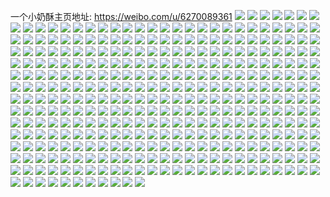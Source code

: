一个小奶酥主页地址: https://weibo.com/u/6270089361 
![](https://wx4.sinaimg.cn/mw2000/006QkEFzly1h9gvmr3llmj31o02804hn.jpg) 
![](https://wx4.sinaimg.cn/mw2000/006QkEFzly1h94dup8untj31hc0u0k14.jpg) 
![](https://wx4.sinaimg.cn/mw2000/006QkEFzly1h8ryajbgxuj30t50t2dhb.jpg) 
![](https://wx4.sinaimg.cn/mw2000/006QkEFzly1h8mvim99faj31o0280u0x.jpg) 
![](https://wx4.sinaimg.cn/mw2000/006QkEFzly1h8mvino3rvj31o0280qv5.jpg) 
![](https://wx4.sinaimg.cn/mw2000/006QkEFzly1h8mviq91fcj31o02801ky.jpg) 
![](https://wx4.sinaimg.cn/mw2000/006QkEFzly1h8hrxduag2j30zk1be436.jpg) 
![](https://wx4.sinaimg.cn/mw2000/006QkEFzly1h8f2bhiqwkj30wr1z0tvw.jpg) 
![](https://wx4.sinaimg.cn/mw2000/006QkEFzly1h8au6qyqvvj32c0340npd.jpg) 
![](https://wx4.sinaimg.cn/mw2000/006QkEFzly1h86rmfh8yfj30sg0lctar.jpg) 
![](https://wx4.sinaimg.cn/mw2000/006QkEFzly1h86rmfshn7j30lc0sgtak.jpg) 
![](https://wx4.sinaimg.cn/mw2000/006QkEFzly1h86rmf4txoj30lc0sgq4y.jpg) 
![](https://wx4.sinaimg.cn/mw2000/006QkEFzly1h865a18tn3j30a90dv0u5.jpg) 
![](https://wx4.sinaimg.cn/mw2000/006QkEFzly1h83o60qnijj30u0140agw.jpg) 
![](https://wx4.sinaimg.cn/mw2000/006QkEFzly1h83o61fninj31400u0alw.jpg) 
![](https://wx4.sinaimg.cn/mw2000/006QkEFzly1h83o61vjl1j31400miahv.jpg) 
![](https://wx4.sinaimg.cn/mw2000/006QkEFzly1h83o62kft0j31400u0q9w.jpg) 
![](https://wx4.sinaimg.cn/mw2000/006QkEFzly1h7yr0qotmtj31o02804qq.jpg) 
![](https://wx4.sinaimg.cn/mw2000/006QkEFzly1h7yr0p8rvdj31o0280x6p.jpg) 
![](https://wx4.sinaimg.cn/mw2000/006QkEFzly1h7v4d8kuboj31o0280npd.jpg) 
![](https://wx4.sinaimg.cn/mw2000/006QkEFzly1h7pz8109gzj30wr1z0dlt.jpg) 
![](https://wx4.sinaimg.cn/mw2000/006QkEFzly1h7pz84x60yj30zu25ohdt.jpg) 
![](https://wx4.sinaimg.cn/mw2000/006QkEFzly1h7pz80pdm7j30wr1z0444.jpg) 
![](https://wx4.sinaimg.cn/mw2000/006QkEFzly1h7pz886c4hj30wr1z0e81.jpg) 
![](https://wx4.sinaimg.cn/mw2000/006QkEFzly1h7lv0jty0nj30sw0wu0wj.jpg) 
![](https://wx4.sinaimg.cn/mw2000/006QkEFzly1h7lv0l1bfhj31400u0gvb.jpg) 
![](https://wx4.sinaimg.cn/mw2000/006QkEFzly1h7evdiml0oj32c0340npg.jpg) 
![](https://wx4.sinaimg.cn/mw2000/006QkEFzly1h7evdl6m0ej31qb1eo7wh.jpg) 
![](https://wx4.sinaimg.cn/mw2000/006QkEFzly1h7evdo2lyij3280280e82.jpg) 
![](https://wx4.sinaimg.cn/mw2000/006QkEFzly1h7evdh0cesj30w913wdi9.jpg) 
![](https://wx4.sinaimg.cn/mw2000/006QkEFzly1h7evdoeloij30wr0jhdg2.jpg) 
![](https://wx4.sinaimg.cn/mw2000/006QkEFzly1h72djb581rj30jz18gk40.jpg) 
![](https://wx4.sinaimg.cn/mw2000/006QkEFzly1h6ulto87skj318g0jzq4t.jpg) 
![](https://wx4.sinaimg.cn/mw2000/006QkEFzly1h6ultonfb2j318g0jz417.jpg) 
![](https://wx4.sinaimg.cn/mw2000/006QkEFzly1h6ultp45pgj30u01407ce.jpg) 
![](https://wx4.sinaimg.cn/mw2000/006QkEFzly1h6ultqyzy1j30u0140agb.jpg) 
![](https://wx4.sinaimg.cn/mw2000/006QkEFzly1h6ulu8sl1tj30jz18gq3y.jpg) 
![](https://wx4.sinaimg.cn/mw2000/006QkEFzly1h6uludvfbqj30u014041s.jpg) 
![](https://wx4.sinaimg.cn/mw2000/006QkEFzly1h6ntznlkbgj31400u0gm6.jpg) 
![](https://wx4.sinaimg.cn/mw2000/006QkEFzly1h6ntznumufj31400u0dgs.jpg) 
![](https://wx4.sinaimg.cn/mw2000/006QkEFzly1h6m6unnehuj30u01fi43e.jpg) 
![](https://wx4.sinaimg.cn/mw2000/006QkEFzly1h6m6uoejsnj32402tcq9t.jpg) 
![](https://wx4.sinaimg.cn/mw2000/006QkEFzly1h6k5hlz5uhj30pu16mmxu.jpg) 
![](https://wx4.sinaimg.cn/mw2000/006QkEFzly1h6k5hmbi56j30u01400v2.jpg) 
![](https://wx4.sinaimg.cn/mw2000/006QkEFzly1h6j6vosn8oj30u014010i.jpg) 
![](https://wx4.sinaimg.cn/mw2000/006QkEFzly1h6ar55lmpcj32tc240kjm.jpg) 
![](https://wx4.sinaimg.cn/mw2000/006QkEFzly1h68c4usgy9j30dw0dw3yh.jpg) 
![](https://wx4.sinaimg.cn/mw2000/006QkEFzly1h5ggk1e441j31hc0o0q5j.jpg) 
![](https://wx4.sinaimg.cn/mw2000/006QkEFzly1h53x3krqr5j31411hch3e.jpg) 
![](https://wx4.sinaimg.cn/mw2000/006QkEFzly1h4xcsjfivkj30au0sgtb6.jpg) 
![](https://wx4.sinaimg.cn/mw2000/006QkEFzly1h4psqx0g0dj31n918g463.jpg) 
![](https://wx4.sinaimg.cn/mw2000/006QkEFzly1h4psqx82quj30ob0cbmy6.jpg) 
![](https://wx4.sinaimg.cn/mw2000/006QkEFzly1h4fqda58pwj30u0140k0j.jpg) 
![](https://wx4.sinaimg.cn/mw2000/006QkEFzly1h4fqdagqebj30u0140agu.jpg) 
![](https://wx4.sinaimg.cn/mw2000/006QkEFzly1h40z9bsz3lj32c0340kjp.jpg) 
![](https://wx4.sinaimg.cn/mw2000/006QkEFzly1h40z9dpnvrj31400u0n3g.jpg) 
![](https://wx4.sinaimg.cn/mw2000/006QkEFzly1h40z9dcy3rj32tc240u0x.jpg) 
![](https://wx4.sinaimg.cn/mw2000/006QkEFzly1h3ldnfgey9j33402c0b29.jpg) 
![](https://wx4.sinaimg.cn/mw2000/006QkEFzly1h2xpyg8grvj30k00zk422.jpg) 
![](https://wx4.sinaimg.cn/mw2000/006QkEFzly1h2xpygoul0j31400u0467.jpg) 
![](https://wx4.sinaimg.cn/mw2000/006QkEFzly1h2xpyh10vbj31400u0q5f.jpg) 
![](https://wx4.sinaimg.cn/mw2000/006QkEFzly1h2xpyhkq3lj31400u0aid.jpg) 
![](https://wx4.sinaimg.cn/mw2000/006QkEFzly1h2ogsyjdzxj31400u0al3.jpg) 
![](https://wx4.sinaimg.cn/mw2000/006QkEFzly1h2ogsz2xzaj30u0140k0w.jpg) 
![](https://wx4.sinaimg.cn/mw2000/006QkEFzly1h2ogsznxcyj31400u0tju.jpg) 
![](https://wx4.sinaimg.cn/mw2000/006QkEFzly1h2ogt07dezj30u00wamzu.jpg) 
![](https://wx4.sinaimg.cn/mw2000/006QkEFzly1h2etdyb5bmj30u01uo481.jpg) 
![](https://wx4.sinaimg.cn/mw2000/006QkEFzly1h28xbzd8stj31400u0gsx.jpg) 
![](https://wx4.sinaimg.cn/mw2000/006QkEFzly1h28xbzp83aj31400u010w.jpg) 
![](https://wx4.sinaimg.cn/mw2000/006QkEFzly1h25fswlf6fj32tc240b29.jpg) 
![](https://wx4.sinaimg.cn/mw2000/006QkEFzly1h239712cafj30u0140tgm.jpg) 
![](https://wx4.sinaimg.cn/mw2000/006QkEFzly1h23971d6olj31400u0gt6.jpg) 
![](https://wx4.sinaimg.cn/mw2000/006QkEFzly1h217tqshhlj30kw1aijxb.jpg) 
![](https://wx4.sinaimg.cn/mw2000/006QkEFzly1h217ts1nlpj32an23g4qp.jpg) 
![](https://wx4.sinaimg.cn/mw2000/006QkEFzly1h217twqqmpj32tc1mw7wj.jpg) 
![](https://wx4.sinaimg.cn/mw2000/006QkEFzly1h1wf6lq2a3j30dw0dwabs.jpg) 
![](https://wx4.sinaimg.cn/mw2000/006QkEFzly1h1syby11r3j30u01gydqo.jpg) 
![](https://wx4.sinaimg.cn/mw2000/006QkEFzly1h1syby96guj30u01h0tke.jpg) 
![](https://wx4.sinaimg.cn/mw2000/006QkEFzly1h1rvgse5v3j32tc240qv5.jpg) 
![](https://wx4.sinaimg.cn/mw2000/006QkEFzly1h1fe1mmy19j31400u0jxk.jpg) 
![](https://wx4.sinaimg.cn/mw2000/006QkEFzly1h19k9atzphj31400u0dll.jpg) 
![](https://wx4.sinaimg.cn/mw2000/006QkEFzly1h19k9b2z6bj31400u07e8.jpg) 
![](https://wx4.sinaimg.cn/mw2000/006QkEFzly1h19k9blnkwj31400u04bg.jpg) 
![](https://wx4.sinaimg.cn/mw2000/006QkEFzly1h19kabfquhj30u0140101.jpg) 
![](https://wx4.sinaimg.cn/mw2000/006QkEFzly1h15nlmn5j6j31400u0wlx.jpg) 
![](https://wx4.sinaimg.cn/mw2000/006QkEFzly1h13v3ftr3gj30o00q5gpw.jpg) 
![](https://wx4.sinaimg.cn/mw2000/006QkEFzly1h0zqqx589fj32tc240qv6.jpg) 
![](https://wx4.sinaimg.cn/mw2000/006QkEFzly1h0zqqyv1l2j32tc240x6q.jpg) 
![](https://wx4.sinaimg.cn/mw2000/006QkEFzly1h0zqr19vjnj32tc2tcb2b.jpg) 
![](https://wx4.sinaimg.cn/mw2000/006QkEFzly1h0zqqz7pt9j30u00xyahe.jpg) 
![](https://wx4.sinaimg.cn/mw2000/006QkEFzly1h0vn7oinfwj30u01820yi.jpg) 
![](https://wx4.sinaimg.cn/mw2000/006QkEFzly1h0oizksbflj326o24vkjl.jpg) 
![](https://wx4.sinaimg.cn/mw2000/006QkEFzly1h0oizmsmurj32c02c0b2a.jpg) 
![](https://wx4.sinaimg.cn/mw2000/006QkEFzly1h0izilv5ilj30u01uogr2.jpg) 
![](https://wx4.sinaimg.cn/mw2000/006QkEFzly1h0da13yubcj30kn0txgp7.jpg) 
![](https://wx4.sinaimg.cn/mw2000/006QkEFzly1h09oyuobdqj30i70sg13h.jpg) 
![](https://wx4.sinaimg.cn/mw2000/006QkEFzly1h09oyszrf0j32tc240e83.jpg) 
![](https://wx4.sinaimg.cn/mw2000/006QkEFzly1h09oyv85lfj31hc0o013z.jpg) 
![](https://wx4.sinaimg.cn/mw2000/006QkEFzly1gzwy939md6j30u0140k1p.jpg) 
![](https://wx4.sinaimg.cn/mw2000/006QkEFzly1gzwy91oe0fj30ln0lbwhd.jpg) 
![](https://wx4.sinaimg.cn/mw2000/006QkEFzly1gzwy92317ij31400u0n54.jpg) 
![](https://wx4.sinaimg.cn/mw2000/006QkEFzly1gzwy92e7c9j31400u0784.jpg) 
![](https://wx4.sinaimg.cn/mw2000/006QkEFzly1gzwy92qgqrj30u019178j.jpg) 
![](https://wx4.sinaimg.cn/mw2000/006QkEFzly1gzwyav82gej31400u0td9.jpg) 
![](https://wx4.sinaimg.cn/mw2000/006QkEFzly1gzq3rn3j71j32tc240hdu.jpg) 
![](https://wx4.sinaimg.cn/mw2000/006QkEFzly1gznpnzpc7gj32402tcnpd.jpg) 
![](https://wx4.sinaimg.cn/mw2000/006QkEFzly1gzkazyrcwjj31400u0n78.jpg) 
![](https://wx4.sinaimg.cn/mw2000/006QkEFzly1gzkazz8k2bj31400u0ti3.jpg) 
![](https://wx4.sinaimg.cn/mw2000/006QkEFzly1gzhpigdbk7j31uo0u0qdn.jpg) 
![](https://wx4.sinaimg.cn/mw2000/006QkEFzly1gzc5tjhuutj30u00xan0f.jpg) 
![](https://wx4.sinaimg.cn/mw2000/006QkEFzly1gzb0t8zkegj30o01hcgs0.jpg) 
![](https://wx4.sinaimg.cn/mw2000/006QkEFzly1gzb0t9c5w7j30o01hcgw7.jpg) 
![](https://wx4.sinaimg.cn/mw2000/006QkEFzly1gzb0taao3mj32402tcb29.jpg) 
![](https://wx4.sinaimg.cn/mw2000/006QkEFzly1gz8m0134kzj32tc240u0x.jpg) 
![](https://wx4.sinaimg.cn/mw2000/006QkEFzly1gz54lq9rtqj31400u0jxk.jpg) 
![](https://wx4.sinaimg.cn/mw2000/006QkEFzly1gz54lqsf2bj31400u0n28.jpg) 
![](https://wx4.sinaimg.cn/mw2000/006QkEFzly1gyzehkm3ghj31kw16onhu.jpg) 
![](https://wx4.sinaimg.cn/mw2000/006QkEFzly1gyzei28xnij316o1kw4qp.jpg) 
![](https://wx4.sinaimg.cn/mw2000/006QkEFzly1gyvxtyp9yqj31kw16oka7.jpg) 
![](https://wx4.sinaimg.cn/mw2000/006QkEFzly1gyrznhgg3wj30dw0dwjsf.jpg) 
![](https://wx4.sinaimg.cn/mw2000/006QkEFzly1gyizd9vqddj31400u0aue.jpg) 
![](https://wx4.sinaimg.cn/mw2000/006QkEFzly1gyizdaakp8j31400u0n9j.jpg) 
![](https://wx4.sinaimg.cn/mw2000/006QkEFzly1gyengzblimj30u0140drc.jpg) 
![](https://wx4.sinaimg.cn/mw2000/006QkEFzly1gyd6mukfksj30zg0zgq5t.jpg) 
![](https://wx4.sinaimg.cn/mw2000/006QkEFzly1gxe7g3pm0ij31400u0aem.jpg) 
![](https://wx4.sinaimg.cn/mw2000/006QkEFzly1gwsrtykvqij30u0140dlk.jpg) 
![](https://wx4.sinaimg.cn/mw2000/006QkEFzly1gwsrtzbxzoj30u01400x9.jpg) 
![](https://wx4.sinaimg.cn/mw2000/006QkEFzly1gvcwuq9zx1j60u20le0wo02.jpg) 
![](https://wx4.sinaimg.cn/mw2000/006QkEFzly1gv3dnpp31jj60o01hcq9q02.jpg) 
![](https://wx4.sinaimg.cn/mw2000/006QkEFzly1gul2eieyb9j61400u0gq702.jpg) 
![](https://wx4.sinaimg.cn/mw2000/006QkEFzly1gtysez6petj32nr2407wi.jpg) 
![](https://wx4.sinaimg.cn/mw2000/006QkEFzly1gtt8rggf1jj30u01knn92.jpg) 
![](https://wx4.sinaimg.cn/mw2000/006QkEFzly1gt7zl47ppcj30u00f8acf.jpg) 
![](https://wx4.sinaimg.cn/mw2000/006QkEFzly1gt5or50xspj30qm0jqq6i.jpg) 
![](https://wx4.sinaimg.cn/mw2000/006QkEFzly1gt1mhyrvmpj30u01hndtq.jpg) 
![](https://wx4.sinaimg.cn/mw2000/006QkEFzly1gsz67oywmxj30u0140n7r.jpg) 
![](https://wx4.sinaimg.cn/mw2000/006QkEFzly1gsvq4vfxo3j32io1w0kjm.jpg) 
![](https://wx4.sinaimg.cn/mw2000/006QkEFzly1gss8br35umj30u0140wl3.jpg) 
![](https://wx4.sinaimg.cn/mw2000/006QkEFzly1gsi1bin0azj30ku0jvt9i.jpg) 
![](https://wx4.sinaimg.cn/mw2000/006QkEFzly1gs5a6l7annj30mt14045e.jpg) 
![](https://wx4.sinaimg.cn/mw2000/006QkEFzly1gs5a6ot5sbj33402c07wm.jpg) 
![](https://wx4.sinaimg.cn/mw2000/006QkEFzly1gs5a6qxwyoj32402tce82.jpg) 
![](https://wx4.sinaimg.cn/mw2000/006QkEFzly1gs5a77sqs5j30u0140aut.jpg) 
![](https://wx4.sinaimg.cn/mw2000/006QkEFzly1gs0iop1m83j32tc2404qq.jpg) 
![](https://wx4.sinaimg.cn/mw2000/006QkEFzly1gryiod12trj30u01uoq4f.jpg) 
![](https://wx4.sinaimg.cn/mw2000/006QkEFzly1grj58763a3j30u01logrj.jpg) 
![](https://wx4.sinaimg.cn/mw2000/006QkEFzly1greocuw9a0j32as2wab2d.jpg) 
![](https://wx4.sinaimg.cn/mw2000/006QkEFzly1gr2xzp1fjej31400u078b.jpg) 
![](https://wx4.sinaimg.cn/mw2000/006QkEFzly1gqxvt6fyxzj30u01uogrt.jpg) 
![](https://wx4.sinaimg.cn/mw2000/006QkEFzly1gqjg0ji91vj30u01uo48m.jpg) 
![](https://wx4.sinaimg.cn/mw2000/006QkEFzly1gqe8ducnh9j30o01hcad5.jpg) 
![](https://wx4.sinaimg.cn/mw2000/006QkEFzly1gqcf6y96htj30u0140wla.jpg) 
![](https://wx4.sinaimg.cn/mw2000/006QkEFzly1gqcf6z005xj31400u00w9.jpg) 
![](https://wx4.sinaimg.cn/mw2000/006QkEFzly1gqcf6zl5vgj31400u0te8.jpg) 
![](https://wx4.sinaimg.cn/mw2000/006QkEFzly1gqcf70aeb9j31400u0dme.jpg) 
![](https://wx4.sinaimg.cn/mw2000/006QkEFzly1gq3rk4gjgsj30u011h13h.jpg) 
![](https://wx4.sinaimg.cn/mw2000/006QkEFzly1gq3rk4pcnlj30u011h11d.jpg) 
![](https://wx4.sinaimg.cn/mw2000/006QkEFzly1gq3rk4wclpj30u011htdn.jpg) 
![](https://wx4.sinaimg.cn/mw2000/006QkEFzly1gq3rk587zmj30u011h79f.jpg) 
![](https://wx4.sinaimg.cn/mw2000/006QkEFzly1gq1nszrw17j31400u042g.jpg) 
![](https://wx4.sinaimg.cn/mw2000/006QkEFzly1gpxh0np92cj30u014078y.jpg) 
![](https://wx4.sinaimg.cn/mw2000/006QkEFzly1gpewqg5btsj31400u0do4.jpg) 
![](https://wx4.sinaimg.cn/mw2000/006QkEFzly1gp7m2dm2yzj31400u0jxd.jpg) 
![](https://wx4.sinaimg.cn/mw2000/006QkEFzly1gp7m2e6u7sj31400u0wji.jpg) 
![](https://wx4.sinaimg.cn/mw2000/006QkEFzly1gorrfihbbvj31400u0tf2.jpg) 
![](https://wx4.sinaimg.cn/mw2000/006QkEFzly1gopbuga4g4j31400u0djr.jpg) 
![](https://wx4.sinaimg.cn/mw2000/006QkEFzly1gokvvjsjcnj30u014043b.jpg) 
![](https://wx4.sinaimg.cn/mw2000/006QkEFzly1goh2gvffrkj30dw0dw0tf.jpg) 
![](https://wx4.sinaimg.cn/mw2000/006QkEFzly1godynuwx4tj30u00vatak.jpg) 
![](https://wx4.sinaimg.cn/mw2000/006QkEFzly1go2g7bi9b4j30u014043g.jpg) 
![](https://wx4.sinaimg.cn/mw2000/006QkEFzly1gnoc3r8ktfj32ml23wu0x.jpg) 
![](https://wx4.sinaimg.cn/mw2000/006QkEFzly1gnn2qrbom1j32tc2401ky.jpg) 
![](https://wx4.sinaimg.cn/mw2000/006QkEFzly1gnb8rbuceaj30jk0raag5.jpg) 
![](https://wx4.sinaimg.cn/mw2000/006QkEFzly1gn8yn8fcvrj30u0140qhd.jpg) 
![](https://wx4.sinaimg.cn/mw2000/006QkEFzly1gn8yn8qbfmj30u0140tu6.jpg) 
![](https://wx4.sinaimg.cn/mw2000/006QkEFzly1gn8yn93bbhj30u0140e0i.jpg) 
![](https://wx4.sinaimg.cn/mw2000/006QkEFzly1gn8yn9o9yrj30u0140tv2.jpg) 
![](https://wx4.sinaimg.cn/mw2000/006QkEFzly1gmyl2e8opkj30u00jb0u9.jpg) 
![](https://wx4.sinaimg.cn/mw2000/006QkEFzly1gmqjowsofmj31o00rm4qp.jpg) 
![](https://wx4.sinaimg.cn/mw2000/006QkEFzly1gmpcqtuhk8j30u0140dl7.jpg) 
![](https://wx4.sinaimg.cn/mw2000/006QkEFzly1gmjfv74rsgj30u01uo7wh.jpg) 
![](https://wx4.sinaimg.cn/mw2000/006QkEFzly1gma89j8n4sj30u0190q6w.jpg) 
![](https://wx4.sinaimg.cn/mw2000/006QkEFzly1gm84thyj52j31400u0wmr.jpg) 
![](https://wx4.sinaimg.cn/mw2000/006QkEFzly1gm3frpnppxj30u00llgnp.jpg) 
![](https://wx4.sinaimg.cn/mw2000/006QkEFzly1gm3frqmnlhj30u00otace.jpg) 
![](https://wx4.sinaimg.cn/mw2000/006QkEFzly1glwsobzksfj31400u0n2c.jpg) 
![](https://wx4.sinaimg.cn/mw2000/006QkEFzly1gludefe5pgj30u010m0uu.jpg) 
![](https://wx4.sinaimg.cn/mw2000/006QkEFzly1gltcv6601vj31400u0n20.jpg) 
![](https://wx4.sinaimg.cn/mw2000/006QkEFzly1gloovhdclgj31l10u0qbo.jpg) 
![](https://wx4.sinaimg.cn/mw2000/006QkEFzly1gl6clkuan3j30u01uoarv.jpg) 
![](https://wx4.sinaimg.cn/mw2000/006QkEFzly1gkuo6p54rlj30u0140tw3.jpg) 
![](https://wx4.sinaimg.cn/mw2000/006QkEFzly1gkuo6qb9xqj30u0140kaj.jpg) 
![](https://wx4.sinaimg.cn/mw2000/006QkEFzly1gksarcvav0j30py08agmm.jpg) 
![](https://wx4.sinaimg.cn/mw2000/006QkEFzly1gkoza1a5xyj31400u07bp.jpg) 
![](https://wx4.sinaimg.cn/mw2000/006QkEFzly1gkoza1x5bij30zk0k0gq1.jpg) 
![](https://wx4.sinaimg.cn/mw2000/006QkEFzly1gkoza2h1frj316q0u0jyh.jpg) 
![](https://wx4.sinaimg.cn/mw2000/006QkEFzly1gkne9m2kz1j30u01uon1j.jpg) 
![](https://wx4.sinaimg.cn/mw2000/006QkEFzly1gjyd147ud2j32tc2407wm.jpg) 
![](https://wx4.sinaimg.cn/mw2000/006QkEFzly1gjyd15koznj31400u0wxo.jpg) 
![](https://wx4.sinaimg.cn/mw2000/006QkEFzly1gjuz6n0gkkj30u0140aeb.jpg) 
![](https://wx4.sinaimg.cn/mw2000/006QkEFzly1gjq3ajl0twj31400u0aje.jpg) 
![](https://wx4.sinaimg.cn/mw2000/006QkEFzly1gjibeg26njj31kw0qcgqv.jpg) 
![](https://wx4.sinaimg.cn/mw2000/006QkEFzly1gjibehh6klj30u00u0jwv.jpg) 
![](https://wx4.sinaimg.cn/mw2000/006QkEFzly1gjibeghhvaj31kw0q8n23.jpg) 
![](https://wx4.sinaimg.cn/mw2000/006QkEFzly1gjibei19ooj31400u045d.jpg) 
![](https://wx4.sinaimg.cn/mw2000/006QkEFzly1gjibeijiygj30u00unahl.jpg) 
![](https://wx4.sinaimg.cn/mw2000/006QkEFzly1gjibeiw2f9j30u0140tge.jpg) 
![](https://wx4.sinaimg.cn/mw2000/006QkEFzly1gjibej614ej31400u0jyk.jpg) 
![](https://wx4.sinaimg.cn/mw2000/006QkEFzly1gjibejid53j30zk0k0dig.jpg) 
![](https://wx4.sinaimg.cn/mw2000/006QkEFzly1gjibg37mr4j30u00u041x.jpg) 
![](https://wx4.sinaimg.cn/mw2000/006QkEFzly1gj8nkp81r4j30u0140grb.jpg) 
![](https://wx4.sinaimg.cn/mw2000/006QkEFzly1gj633h7rrkj30u0140ake.jpg) 
![](https://wx4.sinaimg.cn/mw2000/006QkEFzly1gj633hn6r3j31400u0gw2.jpg) 
![](https://wx4.sinaimg.cn/mw2000/006QkEFzly1gj633i2kcqj30u01400xg.jpg) 
![](https://wx4.sinaimg.cn/mw2000/006QkEFzly1gj633iyzh6j31400u0tew.jpg) 
![](https://wx4.sinaimg.cn/mw2000/006QkEFzly1gj633iiu9lj30u014043h.jpg) 
![](https://wx4.sinaimg.cn/mw2000/006QkEFzly1gj633jdewbj31400u0wip.jpg) 
![](https://wx4.sinaimg.cn/mw2000/006QkEFzly1gj0t5xo5v8j30u0140atx.jpg) 
![](https://wx4.sinaimg.cn/mw2000/006QkEFzly1gj0t5yjqihj30u0140h26.jpg) 
![](https://wx4.sinaimg.cn/mw2000/006QkEFzly1gisdbwxys9j31400u0q7l.jpg) 
![](https://wx4.sinaimg.cn/mw2000/006QkEFzly1gisdbx93thj30u0140n28.jpg) 
![](https://wx4.sinaimg.cn/mw2000/006QkEFzly1gisdbxm9sqj30u01400zp.jpg) 
![](https://wx4.sinaimg.cn/mw2000/006QkEFzly1gisdckcicxj30o01e5tbf.jpg) 
![](https://wx4.sinaimg.cn/mw2000/006QkEFzly1gir7swclm6j31400u0tcs.jpg) 
![](https://wx4.sinaimg.cn/mw2000/006QkEFzly1giib9ql7wtj30zk0k0tdd.jpg) 
![](https://wx4.sinaimg.cn/mw2000/006QkEFzly1giib9qywv3j30zk0k0n2m.jpg) 
![](https://wx4.sinaimg.cn/mw2000/006QkEFzly1giib9r9nqrj30zk0k0n25.jpg) 
![](https://wx4.sinaimg.cn/mw2000/006QkEFzly1gig16pdfm6j31400u0abl.jpg) 
![](https://wx4.sinaimg.cn/mw2000/006QkEFzly1gig16pq8wyj30u0140jyh.jpg) 
![](https://wx4.sinaimg.cn/mw2000/006QkEFzly1gig16q69whj30u0140gtp.jpg) 
![](https://wx4.sinaimg.cn/mw2000/006QkEFzly1gig16r28u4j31400u0dhd.jpg) 
![](https://wx4.sinaimg.cn/mw2000/006QkEFzly1gidgxj94g7j31400u0n05.jpg) 
![](https://wx4.sinaimg.cn/mw2000/006QkEFzly1gi8zxal81zj30u0140n0v.jpg) 
![](https://wx4.sinaimg.cn/mw2000/006QkEFzly1gi8zxc4bjgj31400u00v2.jpg) 
![](https://wx4.sinaimg.cn/mw2000/006QkEFzly1gi8zxavzeqj30zk0k00vf.jpg) 
![](https://wx4.sinaimg.cn/mw2000/006QkEFzly1gi8zxboogyj31400u0gs4.jpg) 
![](https://wx4.sinaimg.cn/mw2000/006QkEFzly1gi39la57eoj30k20wcq4e.jpg) 
![](https://wx4.sinaimg.cn/mw2000/006QkEFzly1gi12l5u8woj31400u0ab1.jpg) 
![](https://wx4.sinaimg.cn/mw2000/006QkEFzly1gi12l69oryj31400u0q4d.jpg) 
![](https://wx4.sinaimg.cn/mw2000/006QkEFzly1gi12l6z8u1j31400u0n0a.jpg) 
![](https://wx4.sinaimg.cn/mw2000/006QkEFzly1gi12l7frdtj31400u0wfq.jpg) 
![](https://wx4.sinaimg.cn/mw2000/006QkEFzly1gi3ypimcykj30qj0miah0.jpg) 
![](https://wx4.sinaimg.cn/mw2000/006QkEFzly1gi3ypiz2brj30u01900za.jpg) 
![](https://wx4.sinaimg.cn/mw2000/006QkEFzly1gi3ypk9qhvj30u01digvp.jpg) 
![](https://wx4.sinaimg.cn/mw2000/006QkEFzly1ghzsotclyjj30u011bai0.jpg) 
![](https://wx4.sinaimg.cn/mw2000/006QkEFzly1ghslvvxk9zj30go0fwmy8.jpg) 
![](https://wx4.sinaimg.cn/mw2000/006QkEFzly1ghslvwaptaj30u014078j.jpg) 
![](https://wx4.sinaimg.cn/mw2000/006QkEFzly1ghslvwr0c1j30u014078z.jpg) 
![](https://wx4.sinaimg.cn/mw2000/006QkEFzly1ghslvx3dxmj30u0140n2w.jpg) 
![](https://wx4.sinaimg.cn/mw2000/006QkEFzly1ghp3khuw43j31400u0dki.jpg) 
![](https://wx4.sinaimg.cn/mw2000/006QkEFzly1ghp3kjba53j30m908p3yk.jpg) 
![](https://wx4.sinaimg.cn/mw2000/006QkEFzly1ghlivysfwdj32tc240u0x.jpg) 
![](https://wx4.sinaimg.cn/mw2000/006QkEFzly1ghkxa2xmimj31400u0tt7.jpg) 
![](https://wx4.sinaimg.cn/mw2000/006QkEFzly1ghkxa39qhej30u0140nea.jpg) 
![](https://wx4.sinaimg.cn/mw2000/006QkEFzly1ghkxa3yipuj32io1w0u0y.jpg) 
![](https://wx4.sinaimg.cn/mw2000/006QkEFzly1ghkxa4do5cj30u0140h3a.jpg) 
![](https://wx4.sinaimg.cn/mw2000/006QkEFzly1ghkxa5k2ufj31400u0n44.jpg) 
![](https://wx4.sinaimg.cn/mw2000/006QkEFzly1ghkxt62gqrj31400u04m8.jpg) 
![](https://wx4.sinaimg.cn/mw2000/006QkEFzly1ghkxi4vig3j30gl1euq41.jpg) 
![](https://wx4.sinaimg.cn/mw2000/006QkEFzly1ghkxiv5m2qj30u0140nfq.jpg) 
![](https://wx4.sinaimg.cn/mw2000/006QkEFzly1ghkxnmntxrj30pk0n8ju8.jpg) 
![](https://wx4.sinaimg.cn/mw2000/006QkEFzly1ghfvywyo87j30u01400x2.jpg) 
![](https://wx4.sinaimg.cn/mw2000/006QkEFzly1ghdslj8k41j30u00hw3zx.jpg) 
![](https://wx4.sinaimg.cn/mw2000/006QkEFzly1gh6jfwtp2ij30u01uogrp.jpg) 
![](https://wx4.sinaimg.cn/mw2000/006QkEFzly1gh3fhxegdvj30u0140q8c.jpg) 
![](https://wx4.sinaimg.cn/mw2000/006QkEFzly1gh3fhxvpvgj31400u0wg0.jpg) 
![](https://wx4.sinaimg.cn/mw2000/006QkEFzly1gh3fhydvp3j30u0140wi4.jpg) 
![](https://wx4.sinaimg.cn/mw2000/006QkEFzly1gh3fhytem5j31400u0wju.jpg) 
![](https://wx4.sinaimg.cn/mw2000/006QkEFzly1gh18acdbv4j32tc2404qq.jpg) 
![](https://wx4.sinaimg.cn/mw2000/006QkEFzly1ggpq7w7siij31901o0b2a.jpg) 
![](https://wx4.sinaimg.cn/mw2000/006QkEFzly1ggpq7xnu6dj31o01907wi.jpg) 
![](https://wx4.sinaimg.cn/mw2000/006QkEFzly1ggpq7ylopzj32402tckjm.jpg) 
![](https://wx4.sinaimg.cn/mw2000/006QkEFzly1ggpq7z3nm8j30u0140gx1.jpg) 
![](https://wx4.sinaimg.cn/mw2000/006QkEFzly1ggo08g5a1nj32402tchdt.jpg) 
![](https://wx4.sinaimg.cn/mw2000/006QkEFzly1gghck50ef0j30u019079h.jpg) 
![](https://wx4.sinaimg.cn/mw2000/006QkEFzly1gghck5c2jxj30u0140wm0.jpg) 
![](https://wx4.sinaimg.cn/mw2000/006QkEFzly1gghck5jxyvj30u0140dsg.jpg) 
![](https://wx4.sinaimg.cn/mw2000/006QkEFzly1gghck6bja2j32tc240b2a.jpg) 
![](https://wx4.sinaimg.cn/mw2000/006QkEFzly1gggg5bw23gj30u00wsn0i.jpg) 
![](https://wx4.sinaimg.cn/mw2000/006QkEFzly1ggf6ls6yncj31400u0jv1.jpg) 
![](https://wx4.sinaimg.cn/mw2000/006QkEFzly1gga8jdan1zj30u01uox3x.jpg) 
![](https://wx4.sinaimg.cn/mw2000/006QkEFzly1gg8zaelpicj30qo0zk0wp.jpg) 
![](https://wx4.sinaimg.cn/mw2000/006QkEFzly1gg75579k7uj32tc240b2a.jpg) 
![](https://wx4.sinaimg.cn/mw2000/006QkEFzly1gfwqrlmi9yj30u00yqafr.jpg) 
![](https://wx4.sinaimg.cn/mw2000/006QkEFzly1gfv2wnye0vj31400u0n4g.jpg) 
![](https://wx4.sinaimg.cn/mw2000/006QkEFzly1gfrmzwo7qwj31400u0jsm.jpg) 
![](https://wx4.sinaimg.cn/mw2000/006QkEFzly1gfe4evt30hj30u0140n1g.jpg) 
![](https://wx4.sinaimg.cn/mw2000/006QkEFzly1gf7bsppvkij32402tchdt.jpg) 
![](https://wx4.sinaimg.cn/mw2000/006QkEFzly1gf65nvvcfwj32402tc4qp.jpg) 
![](https://wx4.sinaimg.cn/mw2000/006QkEFzly1gf65nx1od4j32402tcnpe.jpg) 
![](https://wx4.sinaimg.cn/mw2000/006QkEFzly1gevk94fj6pj31400u0af6.jpg) 
![](https://wx4.sinaimg.cn/mw2000/006QkEFzly1gevk953fa2j30u0140n2z.jpg) 
![](https://wx4.sinaimg.cn/mw2000/006QkEFzly1getbrm3gshj31400u0dj5.jpg) 
![](https://wx4.sinaimg.cn/mw2000/006QkEFzly1gesbuz2r36j30u00u0jsp.jpg) 
![](https://wx4.sinaimg.cn/mw2000/006QkEFzly1geoq7h3legj32tc240npd.jpg) 
![](https://wx4.sinaimg.cn/mw2000/006QkEFzly1gej1netxrlj31400u0kbz.jpg) 
![](https://wx4.sinaimg.cn/mw2000/006QkEFzly1gee23zt3ezj31uo0u0e0l.jpg) 
![](https://wx4.sinaimg.cn/mw2000/006QkEFzly1ge0dnebf4aj31hc0o0awj.jpg) 
![](https://wx4.sinaimg.cn/mw2000/006QkEFzly1gdzdott1bej30mi0u07h8.jpg) 
![](https://wx4.sinaimg.cn/mw2000/006QkEFzly1gdui8puvntj30u0140q8r.jpg) 
![](https://wx4.sinaimg.cn/mw2000/006QkEFzly1gdui8qnrvuj31400u00zq.jpg) 
![](https://wx4.sinaimg.cn/mw2000/006QkEFzly1gdui8raj03j31400u0tfk.jpg) 
![](https://wx4.sinaimg.cn/mw2000/006QkEFzly1gdowwv0kypj30u0140adk.jpg) 
![](https://wx4.sinaimg.cn/mw2000/006QkEFzly1gdnq5v0j1dj30u00u0wj0.jpg) 
![](https://wx4.sinaimg.cn/mw2000/006QkEFzly1gdj77x99xlj30mi0u0h1k.jpg) 
![](https://wx4.sinaimg.cn/mw2000/006QkEFzly1gdj77ynhw6j32tc2401ky.jpg) 
![](https://wx4.sinaimg.cn/mw2000/006QkEFzly1gdj77z3fn4j30mi0u0153.jpg) 
![](https://wx4.sinaimg.cn/mw2000/006QkEFzly1gdg7fwuxtej31400u0gma.jpg) 
![](https://wx4.sinaimg.cn/mw2000/006QkEFzly1gdeh3r5r5bj30u00jbq6f.jpg) 
![](https://wx4.sinaimg.cn/mw2000/006QkEFzly1gd9p997aesj30u0140jzl.jpg) 
![](https://wx4.sinaimg.cn/mw2000/006QkEFzly1gd9p9ahc3ij31400u0tc9.jpg) 
![](https://wx4.sinaimg.cn/mw2000/006QkEFzly1gd9p9csq8dj31400u0k45.jpg) 
![](https://wx4.sinaimg.cn/mw2000/006QkEFzly1gd9p9dlp7pj30u0140tbz.jpg) 
![](https://wx4.sinaimg.cn/mw2000/006QkEFzly1gd9p9eugc1j31400u0dlb.jpg) 
![](https://wx4.sinaimg.cn/mw2000/006QkEFzly1gd9p9giym2j31400u0n9b.jpg) 
![](https://wx4.sinaimg.cn/mw2000/006QkEFzly1gd8rxo38hfj30u01uotks.jpg) 
![](https://wx4.sinaimg.cn/mw2000/006QkEFzly1gd83avba4xj30u0140n0n.jpg) 
![](https://wx4.sinaimg.cn/mw2000/006QkEFzly1gd7ky1nk1xj30t81a4gw7.jpg) 
![](https://wx4.sinaimg.cn/mw2000/006QkEFzly1gd7ky2e22vj30u00u50xq.jpg) 
![](https://wx4.sinaimg.cn/mw2000/006QkEFzly1gd6xyoo25kj31400u044e.jpg) 
![](https://wx4.sinaimg.cn/mw2000/006QkEFzly1gd55lz3xykj30u0140n2o.jpg) 
![](https://wx4.sinaimg.cn/mw2000/006QkEFzly1gd4w85qifoj30u0140wmp.jpg) 
![](https://wx4.sinaimg.cn/mw2000/006QkEFzly1gd4w86912oj30u0140myo.jpg) 
![](https://wx4.sinaimg.cn/mw2000/006QkEFzly1gd4w86ps2vj30u0140dmj.jpg) 
![](https://wx4.sinaimg.cn/mw2000/006QkEFzly1gd414sbe8aj30u01hak39.jpg) 
![](https://wx4.sinaimg.cn/mw2000/006QkEFzly1gcw2x6giajj30u0140qbq.jpg) 
![](https://wx4.sinaimg.cn/mw2000/006QkEFzly1gcw2x7n2f2j30u0140q9q.jpg) 
![](https://wx4.sinaimg.cn/mw2000/006QkEFzly1gctovx9wiwj30u0140k9f.jpg) 
![](https://wx4.sinaimg.cn/mw2000/006QkEFzly1gcq8fyo0ecj30u01401h1.jpg) 
![](https://wx4.sinaimg.cn/mw2000/006QkEFzly1gcmss6x4vpj32tc240e81.jpg) 
![](https://wx4.sinaimg.cn/mw2000/006QkEFzly1gclg47371xj30u014042m.jpg) 
![](https://wx4.sinaimg.cn/mw2000/006QkEFzly1gclg47uo4ij30u0140wiw.jpg) 
![](https://wx4.sinaimg.cn/mw2000/006QkEFzly1gclg48b980j30u0140aex.jpg) 
![](https://wx4.sinaimg.cn/mw2000/006QkEFzly1gcj9r3mhk9j32402tcx6p.jpg) 
![](https://wx4.sinaimg.cn/mw2000/006QkEFzly1gccft9kqlqj32tc2404qp.jpg) 
![](https://wx4.sinaimg.cn/mw2000/006QkEFzly1gccft9ywcdj30u0140ths.jpg) 
![](https://wx4.sinaimg.cn/mw2000/006QkEFzly1gc2vvn08h6j30u01400za.jpg) 
![](https://wx4.sinaimg.cn/mw2000/006QkEFzly1gbtga98tbuj32402tc1kz.jpg) 
![](https://wx4.sinaimg.cn/mw2000/006QkEFzly1gbtgabmw8rj32402tc4qq.jpg) 
![](https://wx4.sinaimg.cn/mw2000/006QkEFzly1gbotliyt7xj32402tckjl.jpg) 
![](https://wx4.sinaimg.cn/mw2000/006QkEFzly1gbnmzpw2mpj305h05i3yf.jpg) 
![](https://wx4.sinaimg.cn/mw2000/006QkEFzly1gbmtltb5ohj32402tcb2a.jpg) 
![](https://wx4.sinaimg.cn/mw2000/006QkEFzly1gblvhw8r52j30u0140jta.jpg) 
